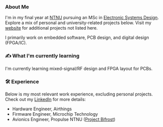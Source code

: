 ### About Me
I'm in my final year at [NTNU](https://www.ntnu.no/) pursuing an MSc in [Electronic Systems Design](https://www.ntnu.no/studier/mtelsys). Explore a mix of personal and university-related projects below. Visit my [website](https://www.morirosland.com/) for additional projects not listed here.

I primarily work on embedded software, PCB design, and digital design (FPGA/IC).

### ✍️ What I'm currently learning
I'm currently learning mixed-signal/RF design and FPGA layout for PCBs.

### 🛠️ Experience
Below is my most relevant work experience, excluding personal projects. Check out my [LinkedIn](https://www.linkedin.com/in/morirosland/) for more details:

- Hardware Engineer, Airthings
- Firmware Engineer, Microchip Technology
- Avionics Engineer, Propulse NTNU ([Project Bifrost](https://www.propulse.no/Projects/Bifrost))


















<!--
**NamePending99/NamePending99** is a ✨ _special_ ✨ repository because its `README.md` (this file) appears on your GitHub profile.

Here are some ideas to get you started:

- 🔭 I’m currently working on ...
- 🌱 I’m currently learning ...
- 👯 I’m looking to collaborate on ...
- 🤔 I’m looking for help with ...
- 💬 Ask me about ...
- 📫 How to reach me: ...
- 😄 Pronouns: ...
- ⚡ Fun fact: ...
-->
